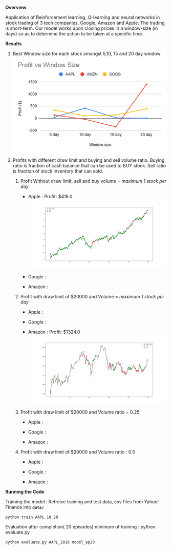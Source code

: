 **Overview**

Application of Reinforcement learning, Q-learning and neural networks in stock trading of 3 tech companies, Google, Amazon and Apple. The trading is short-term. Our model works upon closing prices in a window-size (in days) so as to determine the action to be taken at a specific time. 





**Results**

1. Best Window size for each stock amongst 5,10, 15 and 20 day window
![Profit vs Window size](https://github.com/ishatyagi22/stock-prediction-rl/blob/main/results/Profit%20vs%20Window%20Size.png)



2. Profits with different draw limit and buying and sell volume ratio. 
   Buying ratio is fraction of cash balance that can be used to BUY stock. 
   Sell ratio is fraction of stock inventory that can sold.

   1. Profit Without draw limit, sell and buy volume = _maximum 1 stock per day_

      - Apple : Profit: $418.0 ![](https://github.com/ishatyagi22/stock-prediction-rl/blob/main/results/AAPL_2019/10/AAPL/profit:418.0.png)

      - Google :

      - Amazon : 


   2. Profit with draw limit of $20000 and Volume = _maximum 1 stock per day_

      - Apple :

      - Google :

      - Amazon : Profit: $1324.0 ![Amazon](https://github.com/ishatyagi22/stock-prediction-rl/blob/main/results/AMZN_2019/20/AMZN/profit:1324.0.png)


   3. Profit with draw limit of $20000 and Volume ratio = 0.25

      - Apple :

      - Google :

      - Amazon : 


   4. Profit with draw limit of $20000 and Volume ratio : 0.5

      - Apple :

      - Google :

      - Amazon : 



**Running the Code**

Training the model : Retreive training and test data, csv files from  Yahoo! Finance into **`data/`**

```
python train AAPL 10 20
```

Evaluation after completion( 20 episodes) minimum of training : python evaluate.py 
```
python evaluate.py AAPL_2019 model_ep20
```


